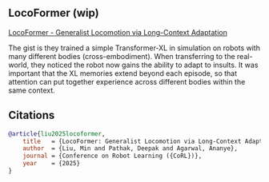 ## LocoFormer (wip)

[LocoFormer - Generalist Locomotion via Long-Context Adaptation](https://generalist-locomotion.github.io/)

The gist is they trained a simple Transformer-XL in simulation on robots with many different bodies (cross-embodiment). When transferring to the real-world, they noticed the robot now gains the ability to adapt to insults. It was important that the XL memories extend beyond each episode, so that attention can put together experience across different bodies within the same context.

## Citations

```bibtex
@article{liu2025locoformer,
    title   = {LocoFormer: Generalist Locomotion via Long-Context Adaptation},
    author  = {Liu, Min and Pathak, Deepak and Agarwal, Ananye},
    journal = {Conference on Robot Learning ({CoRL})},
    year    = {2025}
}
```
